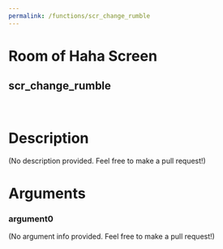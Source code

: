 ```yaml
---
permalink: /functions/scr_change_rumble
---
```

# Room of Haha Screen  
## scr_change_rumble  
&nbsp;  
# Description  
(No description provided. Feel free to make a pull request!) 
&nbsp;  
# Arguments
### argument0
(No argument info provided. Feel free to make a pull request!)
&nbsp;  


